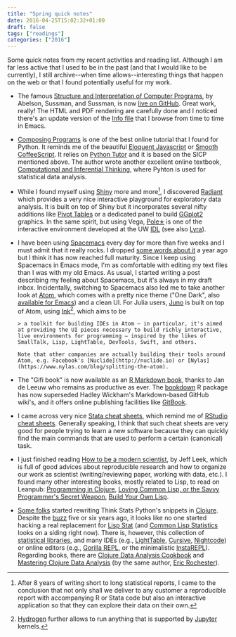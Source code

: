 ```yaml
---
title: "Spring quick notes"
date: 2016-04-25T15:02:32+01:00
draft: false
tags: ["readings"]
categories: ["2016"]
---
```


Some quick notes from my recent activities and reading list. Although I am far less active that I used to be in the past (and that I would like to be currently), I still archive--when time allows--interesting things that happen on the web or that I found potentially useful for my work.

- The famous [Structure and Interpretation of Computer Programs](https://mitpress.mit.edu/sicp/full-text/book/book.html), by Abelson, Sussman, and Sussman, is now [live on GitHub](https://github.com/sarabander/sicp). Great work, really! The HTML and PDF rendering are carefully done and I noticed there's an update version of the [Info file](http://www.neilvandyke.org/sicp-texi/) that I browse from time to time in Emacs.

- [Composing Programs](http://www.composingprograms.com/) is one of the best online tutorial that I found for Python. It reminds me of the beautiful [Eloquent Javascript](http://eloquentjavascript.net) or [Smooth CoffeeScript](http://autotelicum.github.io/Smooth-CoffeeScript/). It relies on [Python Tutor](http://pythontutor.com) and it is based on the SICP mentioned above. The author wrote another excellent online textbook, [Computational and Inferential Thinking](http://www.inferentialthinking.com), where Pyhton is used for statistical data analysis.

- While I found myself using [Shiny](http://shiny.rstudio.com) more and more[^1], I discovered [Radiant](http://vnijs.github.io/radiant/) which provides a very nice interactive playground for exploratory data analysis. It is built on top of Shiny but it incorporates several nifty additions like [Pivot Tables](https://github.com/smartinsightsfromdata/rpivotTable) or a dedicated panel to build [GGplot2](http://ggplot2.org) graphics. In the same spirit, but using Vega, [Pole✭](http://vega.github.io/polestar) is one of the interactive environment developed at the UW [IDL](http://idl.cs.washington.edu) (see also [Lyra](http://idl.cs.washington.edu/projects/lyra/)).

- I have been using [Spacemacs](http://spacemacs.org) every day for more than five weeks and I must admit that it really rocks. I dropped [some words about it](/post/why-i-am-still-using-emacs) a year ago but I think it has now reached full maturity. Since I keep using Spacemacs in Emacs mode, I'm as comfortable with editing my text files than I was with my old Emacs. As usual, I started writing a post describing my feeling about Spacemacs, but it's always in my draft inbox. Incidentally, switching to Spacemacs also led me to take another look at [Atom](https://atom.io), which comes with a pretty nice theme ("One Dark", also [available for Emacs](https://github.com/jonathanchu/atom-one-dark-theme)) and a clean UI. For Julia users, [Juno](http://junolab.org) is built on top of Atom, using [Ink](https://github.com/JunoLab/atom-ink)[^2], which aims to be

      > a toolkit for building IDEs in Atom – in particular, it's aimed at providing the UI pieces necessary to build richly interactive, live environments for programming – inspired by the likes of SmallTalk, Lisp, LightTable, DevTools, Swift, and others.

      Note that other companies are actually building their tools around Atom, e.g. Facebook's [Nuclide](http://nuclide.io) or [Nylas](https://www.nylas.com/blog/splitting-the-atom).

- The "Gifi book" is now available as an [R Markdown book](http://gifi.stat.ucla.edu/gifi/_book/), thanks to Jan de Leeuw who remains as productive as ever. The [bookdown](https://github.com/rstudio/bookdown) R package has now superseded Hadley Wickham's Markdown-based GitHub wiki's, and it offers online publishing facilities like [GitBook](https://www.gitbook.com).

- I came across very nice [Stata cheat sheets](http://geocenter.github.io/StataTraining/portfolio/01_resource/), which remind me of [RStudio cheat sheets](https://www.rstudio.com/resources/cheatsheets/). Generally speaking, I think that such cheat sheets are very good for people trying to learn a new software because they can quickly find the main commands that are used to perform a certain (canonical) task. 

- I just finished reading [How to be a modern scientist](https://leanpub.com/modernscientist), by Jeff Leek, which is full of good advices about reproducible research and how to organize our work as scientist (writing/reviewing paper, working with data, etc.). I found many other interesting books, mostly related to Lisp, to read on Leanpub: [Programming in Clojure](http://leanpub.com/programming-clojure), [Loving Common Lisp, or the Savvy Programmer's Secret Weapon](http://leanpub.com/lovinglisp), [Build Your Own Lisp](http://leanpub.com/buildyourownlisp).

- [Some folks](http://tech.metail.com/think-stats-in-clojure-i/) started rewriting Think Stats Python's snippets in [Clojure](http://clojure.org). Despite the [buzz](http://stats.stackexchange.com/q/130/930) five or six years ago, it looks like no one started hacking a real replacement for [Lisp Stat](http://homepage.stat.uiowa.edu/~luke/xls/xlsinfo/xlsinfo.html) (and [Common Lisp Statistics](https://github.com/blindglobe/common-lisp-stat) looks on a siding right now). There is, however, this collection of [statistical libraries](http://www.gilboz.com/b/clojure-machine-learning-math-statistical-libraries-collection-cm567/), and many IDEs (e.g., [LightTable](http://lighttable.com), [Cursive](https://cursive-ide.com), [Nightcode](https://sekao.net/nightcode/)) or online editors (e.g., [Gorilla REPL](http://gorilla-repl.org), or the minimalistic [InstaREPL](http://web.clojurerepl.com)). Regarding books, there are [Clojure Data Analysis Cookbook](https://github.com/erochest/clj-data-analysis/blob/master/index.md) and [Mastering Clojure Data Analysis](https://www.packtpub.com/big-data-and-business-intelligence/mastering-clojure-data-analysis) (by the same author, [Eric Rochester](http://www.ericrochester.com/clj-data-master/)).


[^1]: After 8 years of writing short to long statistical reports, I came to the conclusion that not only shall we deliver to any customer a reproducible report with accompanying R or Stata code but also an interactive application so that they can explore their data on their own.

[^2]: [Hydrogen](https://atom.io/packages/hydrogen) further allows to run anything that is supported by [Jupyter](https://jupyter.org) kernels.
